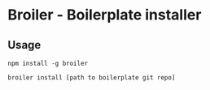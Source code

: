 # Broiler - Boilerplate installer

## Usage
`npm install -g broiler`

`broiler install [path to boilerplate git repo]`